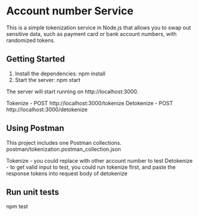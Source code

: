 # Account number Service

This is a simple tokenization service in Node.js that allows you to swap out sensitive data, such as payment card or bank account numbers, with randomized tokens.

## Getting Started

1. Install the dependencies:
npm install
2. Start the server:
npm start

The server will start running on http://localhost:3000.

Tokenize - POST http://localhost:3000/tokenize
Detokenize - POST http://localhost:3000/detokenize

## Using Postman

This project includes one Postman collections. postman/tokenization.postman_collection.json

Tokenize - you could replace with other account number to test
Detokenize - to get valid input to test, you could run tokenize first, and paste the response tokens into request body of detokenize


## Run unit tests
npm test